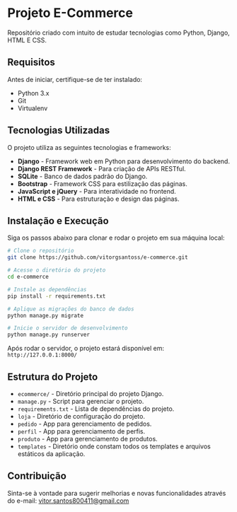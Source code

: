 # Projeto E-Commerce

Repositório criado com intuito de estudar tecnologias como Python, Django, HTML E CSS.

## Requisitos

Antes de iniciar, certifique-se de ter instalado:
- Python 3.x
- Git
- Virtualenv

## Tecnologias Utilizadas

O projeto utiliza as seguintes tecnologias e frameworks:
- **Django** - Framework web em Python para desenvolvimento do backend.
- **Django REST Framework** - Para criação de APIs RESTful.
- **SQLite** - Banco de dados padrão do Django.
- **Bootstrap** - Framework CSS para estilização das páginas.
- **JavaScript e jQuery** - Para interatividade no frontend.
- **HTML e CSS** - Para estruturação e design das páginas.

## Instalação e Execução

Siga os passos abaixo para clonar e rodar o projeto em sua máquina local:

```sh
# Clone o repositório
git clone https://github.com/vitorgsantoss/e-commerce.git

# Acesse o diretório do projeto
cd e-commerce

# Instale as dependências
pip install -r requirements.txt

# Aplique as migrações do banco de dados
python manage.py migrate

# Inicie o servidor de desenvolvimento
python manage.py runserver
```

Após rodar o servidor, o projeto estará disponível em: `http://127.0.0.1:8000/`

## Estrutura do Projeto

- `ecommerce/` - Diretório principal do projeto Django.
- `manage.py` - Script para gerenciar o projeto.
- `requirements.txt` - Lista de dependências do projeto.
- `loja` - Diretório de configuração do projeto.
- `pedido` -  App para gerenciamento de pedidos.
- `perfil` -  App para gerenciamento de perfis.
- `produto` -  App para gerenciamento de produtos.
- `templates` -  Diretório onde constam todos os templates e arquivos estáticos da aplicação.


## Contribuição

Sinta-se à vontade para sugerir melhorias e novas funcionalidades através do e-mail: vitor.santos800411@gmail.com

